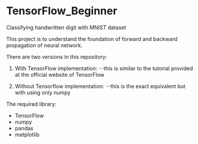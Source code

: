# TensorFlow_Beginner
Classifying handwritten digit with MNIST dataset

This project is to understand the foundation of forward and backward propagation of neural network.

There are two versions in this repository:

1. With TensorFlow implementation: 
⋅⋅⋅this is similar to the tutorial provided at the official website of TensorFlow

2. Without Tensorflow implementation: 
⋅⋅⋅this is the exact equivalent but with using only numpy

The required library:
* TensorFlow
* numpy
* pandas
* matplotlib
